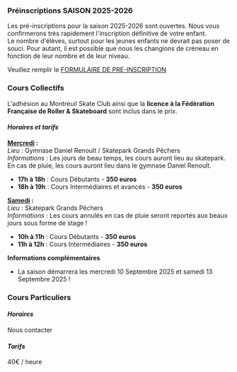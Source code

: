 ---
---
### Préinscriptions SAISON 2025-2026
Les pré-inscriptions pour la saison 2025-2026 sont ouvertes. Nous vous confirmerons très rapidement l'inscription définitive de votre enfant.  
Le nombre d'élèves, surtout pour les jeunes enfants ne devrait pas poser de souci. Pour autant, il est possible que nous les changions de créneau en fonction de leur nombre et de leur niveau.

Veuillez remplir le [FORMULAIRE DE PRE-INSCRIPTION](https://docs.google.com/forms/d/e/1FAIpQLScVlcPZhB12hPGXmqtblU9hLOhUexrABVzqmUE-xf5juqD5YA/viewform)

### Cours Collectifs

L'adhésion au Montreuil Skate Club ainsi que la **licence à la Fédération Française de Roller & Skateboard** sont inclus dans le prix.

#### *Horaires et tarifs*

**<u>Mercredi</u> :**  
*Lieu* : Gymnase Daniel Renoult / Skatepark Grands Pêchers  
*Informations* : Les jours de beau temps, les cours auront lieu au skatepark. En cas de pluie, les cours auront lieu dans le gymnase Daniel Renoult.  

- **17h à 18h** : Cours Débutants - **350 euros**
- **18h à 19h** : Cours Intermédiaires et avancés - **350 euros**

**<u>Samedi</u> :**  
*Lieu* : Skatepark Grands Pêchers  
*Informations* : Les cours annulés en cas de pluie seront reportés aux beaux jours sous forme de stage !  

- **10h à 11h** : Cours Débutants - **350 euros**
- **11h à 12h** : Cours Intermédiaires - **350 euros**

**Informations complémentaires**
- La saison démarrera les mercredi 10 Septembre 2025 et samedi 13 Septembre 2025 !

### Cours Particuliers

#### *Horaires*
Nous contacter

#### *Tarifs*

40€ / heure
